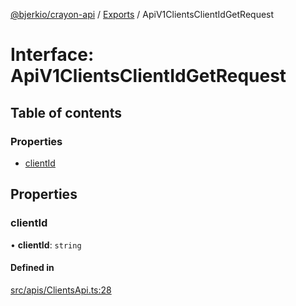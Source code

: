 [@bjerkio/crayon-api](../README.md) / [Exports](../modules.md) / ApiV1ClientsClientIdGetRequest

# Interface: ApiV1ClientsClientIdGetRequest

## Table of contents

### Properties

- [clientId](ApiV1ClientsClientIdGetRequest.md#clientid)

## Properties

### clientId

• **clientId**: `string`

#### Defined in

[src/apis/ClientsApi.ts:28](https://github.com/bjerkio/crayon-api-js/blob/22cd66d/src/apis/ClientsApi.ts#L28)
